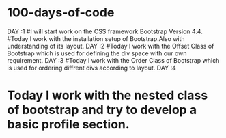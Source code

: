 # 100-days-of-code
DAY :1 
#I will start work on the CSS framework Bootstrap Version 4.4.
#Today I work with the installation setup of Bootstrap.Also with understanding of its layout.
 DAY :2
#Today I work with the Offset Class of Bootstrap which is used for defining the div space with our own requirement.
 DAY :3
#Today I work with the Order Class of Bootstrap which is used for ordering diffrent divs according to layout.
 DAY :4
# Today I work with the nested class of bootstrap and try to develop a basic profile section.
